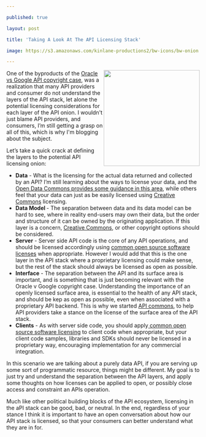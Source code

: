 ---
published: true
layout: post
title: 'Taking A Look At The API Licensing Stack'
image: https://s3.amazonaws.com/kinlane-productions2/bw-icons/bw-onion.png
---

<p><img src="https://s3.amazonaws.com/kinlane-productions2/bw-icons/bw-onion.png" alt="" width="250" align="right" />
<p>One of the byproducts of the <a href="http://apievangelist.com/2014/05/10/where-will-your-api-stand-in-the-oracle-v-google-api-copyright-debate/">Oracle vs Google API copyright case</a>, was a realization that many API providers and consumer do not understand the layers of the API stack, let alone the potential licensing considerations for each layer of the API onion. I wouldn't just blame API providers, and consumers, I&rsquo;m still getting a grasp on all of this, which is why I'm blogging about the subject.
<p>Let&rsquo;s take a quick crack at defining the layers to the potential API licensing onion:
<ul class="mainlist">
<li><strong>Data</strong> - What is the licensing for the actual data returned and collected by an API? I&rsquo;m still learning about the ways to license your data, and the <a href="http://opendatacommons.org/faq/licenses/">Open Data Commons provides some guidance in this area</a>, while others feel that your data can just as be easily licensed using <a href="https://creativecommons.org/">Creative Commons</a> licensing.</li>
<li><strong>Data Model </strong>- The separation between data and its data model can be hard to see, where in reality end-users may own their data, but the order and structure of it can be owned by the originating application. If this layer is a concern, <a href="https://creativecommons.org/">Creative Commons</a>, or other copyright options should be considered. </li>
<li><strong>Server</strong> - Server side API code is the core of any API operations, and should be licensed accordingly using <a href="https://opensource.org/licenses">common open source software licens</a><span style="text-decoration: underline;">es</span>&nbsp;when appropriate. However I would add that this is the one layer in the API stack where a proprietary licensing could make sense, but the rest of the stack should always be licensed as open as possible.</li>
<li><strong>Interface</strong> - The separation between the API and its surface area is important, and is something that is just becoming relevant with the Oracle v Google copyright case. Understanding the importance of an openly licensed surface area, is essential to the health of any API stack, and should be kep as open as possible, even when associated with a proprietary API backend. This is why we started <a href="http://apicommons.org">API commons</a>, to help API providers take a stance on the license of the surface area of the API stack.</li>
<li><strong>Clients</strong> - As with server side code, you should apply<a href="https://opensource.org/licenses"> common open source software licensing</a>&nbsp;to client code when appropriate, but your client code samples, libraries and SDKs should never be licensed in a proprietary way, encouraging implementation for any commercial integration.</li>
</ul>
<p>In this scenario we are talking about a purely data API, if you are serving up some sort of programmatic resource, things might be different. My goal is to just try and understand the separation between the API layers, and apply some thoughts on how licenses can be applied to open, or possibly close access and constraint an APIs operation.
<p>Much like other political building blocks of the API ecosystem, licensing in the aPI stack can be good, bad, or neutral. In the end, regardless of your stance I think it is important to have an open conversation about how our API stack is licensed, so that your consumers can better understand what they are in for.

